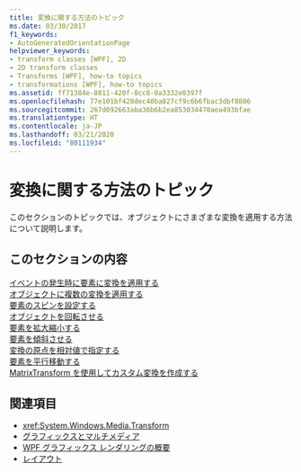 ```yaml
---
title: 変換に関する方法のトピック
ms.date: 03/30/2017
f1_keywords:
- AutoGeneratedOrientationPage
helpviewer_keywords:
- transform classes [WPF], 2D
- 2D transform classes
- Transforms [WPF], how-to topics
- transformations [WPF], how-to topics
ms.assetid: ff71384e-8811-420f-8cc8-0a3332e0397f
ms.openlocfilehash: 77e101bf428dec40ba827cf9c6b6fbac3dbf8806
ms.sourcegitcommit: 267d092663aba36b6b2ea853034470aea493bfae
ms.translationtype: HT
ms.contentlocale: ja-JP
ms.lasthandoff: 03/21/2020
ms.locfileid: "80111934"
---
```

# <a name="transformations-how-to-topics"></a>変換に関する方法のトピック
このセクションのトピックでは、オブジェクトにさまざまな変換を適用する方法について説明します。  
  
## <a name="in-this-section"></a>このセクションの内容  
 [イベントの発生時に要素に変換を適用する](how-to-apply-a-transform-to-an-element-when-an-event-occurs.md)  
 [オブジェクトに複数の変換を適用する](how-to-apply-multiple-transforms-to-an-object.md)  
 [要素のスピンを設定する](how-to-make-an-element-spin-in-place.md)  
 [オブジェクトを回転させる](how-to-rotate-an-object.md)  
 [要素を拡大縮小する](how-to-scale-an-element.md)  
 [要素を傾斜させる](how-to-skew-an-element.md)  
 [変換の原点を相対値で指定する](how-to-specify-the-origin-of-a-transform-by-using-relative-values.md)  
 [要素を平行移動する](how-to-translate-an-element.md)  
 [MatrixTransform を使用してカスタム変換を作成する](how-to-use-a-matrixtransform-to-create-custom-transforms.md)  
  
## <a name="see-also"></a>関連項目

- <xref:System.Windows.Media.Transform>
- [グラフィックスとマルチメディア](index.md)
- [WPF グラフィックス レンダリングの概要](wpf-graphics-rendering-overview.md)
- [レイアウト](../advanced/layout.md)
